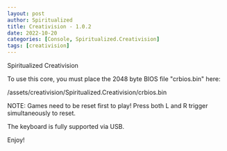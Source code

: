 ```yaml
---
layout: post
author: Spiritualized
title: Creativision - 1.0.2
date: 2022-10-20
categories: [Console, Spiritualized.Creativision]
tags: [creativision]
---
```

Spiritualized Creativision

To use this core, you must place the 2048 byte BIOS file "crbios.bin" here:

/assets/creativision/Spiritualized.Creativision/crbios.bin

NOTE: Games need to be reset first to play!  Press both L and R
trigger simultaneously to reset.

The keyboard is fully supported via USB.

Enjoy!
